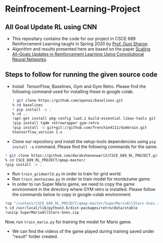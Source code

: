 # Reinfrocement-Learning-Project
## All Goal Update RL using CNN

- This repositary contains the code for our project in CSCE 689 Reinforcement Learning taught in Spring 
2020 by [Prof. Guni Sharon](http://faculty.cse.tamu.edu/guni/).
- Algorithm and results presented here are based on the paper 
[Scaling All-Goals Updates in Reinforcement Learning Using Convolutional Neural Networks](https://arxiv.org/abs/1810.02927).

## Steps to follow for running the given source code 
- Install  TensorFlow, Baselines, Gym and Gym Retro. Please find the following command used for installing these in google colab.
   ```bash
   ! git clone https://github.com/openai/baselines.git 
   % cd baselines 
   ! pip install -e .
   % cd ..
   !apt-get install pkg-config lua5.1 build-essential libav-tools git
   !pip install tqdm retrowrapper gym-retro
   !pip install -U git+git://github.com/frenchie4111/dumbrain.git
   %tensorflow_version 1.x 
   ```
- Clone our repository and install the setup-tools dependencies using `pip install -e` command. Please find the following commands for the same.
```bash
! git clone https://github.com/darakshananwar13/CSCE_689_RL_PROJECT.git
% cd CSCE_689_RL_PROJECT/qmap-master/
!pip install -e . 
```
- Run `train_gridworld.py` in order to train for grid world.
- Run `train_montezuma.py` in order to train model for montezume game. 
- In order to run Super Mario game, we need to copy the game environment in the directory where GYM retro is installed. Please follow the commands below to copy in google-colab environment.
```bash   
!cp "/content/CSCE_689_RL_PROJECT/qmap-master/SuperMarioAllStars-Snes.zip" "/usr/local/lib/python3.6/dit-  packages/retro/data/stable" 
% cd /usr/local/lib/python3.6/dist-packages/retro/data/stable
!unzip SuperMarioAllStars-Snes.zip 
```
Now, run `train_mario.py` for training the model for Mario game. 
- We can find the videos of the game played during training saved under "result" folder created.



